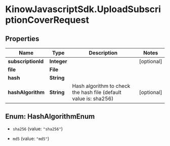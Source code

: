 # KinowJavascriptSdk.UploadSubscriptionCoverRequest

## Properties
Name | Type | Description | Notes
------------ | ------------- | ------------- | -------------
**subscriptionId** | **Integer** |  | [optional] 
**file** | **File** |  | 
**hash** | **String** |  | 
**hashAlgorithm** | **String** | Hash algorithm to check the hash file (default value is: sha256) | [optional] 


<a name="HashAlgorithmEnum"></a>
## Enum: HashAlgorithmEnum


* `sha256` (value: `"sha256"`)

* `md5` (value: `"md5"`)




